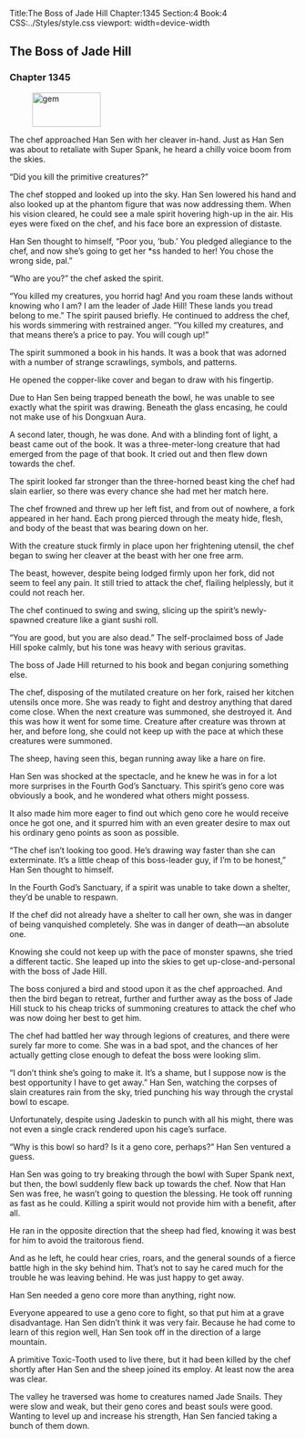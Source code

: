 Title:The Boss of Jade Hill 
Chapter:1345 
Section:4 
Book:4 
CSS:../Styles/style.css 
viewport: width=device-width
  
## The Boss of Jade Hill
### Chapter 1345 
<figure>
	<img src="../Images/gem.gif" alt="gem" id="gem" width="120" height="60" />
</figure>
  

  
  The chef approached Han Sen with her cleaver in-hand. Just as Han Sen was about to retaliate with Super Spank, he heard a chilly voice boom from the skies.

“Did you kill the primitive creatures?”

The chef stopped and looked up into the sky. Han Sen lowered his hand and also looked up at the phantom figure that was now addressing them. When his vision cleared, he could see a male spirit hovering high-up in the air. His eyes were fixed on the chef, and his face bore an expression of distaste.

Han Sen thought to himself, “Poor you, ‘bub.’ You pledged allegiance to the chef, and now she’s going to get her *ss handed to her! You chose the wrong side, pal.”

“Who are you?” the chef asked the spirit.

“You killed my creatures, you horrid hag! And you roam these lands without knowing who I am? I am the leader of Jade Hill! These lands you tread belong to me.” The spirit paused briefly. He continued to address the chef, his words simmering with restrained anger. “You killed my creatures, and that means there’s a price to pay. You will cough up!”

The spirit summoned a book in his hands. It was a book that was adorned with a number of strange scrawlings, symbols, and patterns.

He opened the copper-like cover and began to draw with his fingertip.

Due to Han Sen being trapped beneath the bowl, he was unable to see exactly what the spirit was drawing. Beneath the glass encasing, he could not make use of his Dongxuan Aura.

A second later, though, he was done. And with a blinding font of light, a beast came out of the book. It was a three-meter-long creature that had emerged from the page of that book. It cried out and then flew down towards the chef.

The spirit looked far stronger than the three-horned beast king the chef had slain earlier, so there was every chance she had met her match here.

The chef frowned and threw up her left fist, and from out of nowhere, a fork appeared in her hand. Each prong pierced through the meaty hide, flesh, and body of the beast that was bearing down on her.

With the creature stuck firmly in place upon her frightening utensil, the chef began to swing her cleaver at the beast with her one free arm.

The beast, however, despite being lodged firmly upon her fork, did not seem to feel any pain. It still tried to attack the chef, flailing helplessly, but it could not reach her.

The chef continued to swing and swing, slicing up the spirit’s newly-spawned creature like a giant sushi roll.

“You are good, but you are also dead.” The self-proclaimed boss of Jade Hill spoke calmly, but his tone was heavy with serious gravitas.

The boss of Jade Hill returned to his book and began conjuring something else.

The chef, disposing of the mutilated creature on her fork, raised her kitchen utensils once more. She was ready to fight and destroy anything that dared come close. When the next creature was summoned, she destroyed it. And this was how it went for some time. Creature after creature was thrown at her, and before long, she could not keep up with the pace at which these creatures were summoned.

The sheep, having seen this, began running away like a hare on fire.

Han Sen was shocked at the spectacle, and he knew he was in for a lot more surprises in the Fourth God’s Sanctuary. This spirit’s geno core was obviously a book, and he wondered what others might possess.

It also made him more eager to find out which geno core he would receive once he got one, and it spurred him with an even greater desire to max out his ordinary geno points as soon as possible.

“The chef isn’t looking too good. He’s drawing way faster than she can exterminate. It’s a little cheap of this boss-leader guy, if I’m to be honest,” Han Sen thought to himself.

In the Fourth God’s Sanctuary, if a spirit was unable to take down a shelter, they’d be unable to respawn.

If the chef did not already have a shelter to call her own, she was in danger of being vanquished completely. She was in danger of death—an absolute one.

Knowing she could not keep up with the pace of monster spawns, she tried a different tactic. She leaped up into the skies to get up-close-and-personal with the boss of Jade Hill.

The boss conjured a bird and stood upon it as the chef approached. And then the bird began to retreat, further and further away as the boss of Jade Hill stuck to his cheap tricks of summoning creatures to attack the chef who was now doing her best to get him.

The chef had battled her way through legions of creatures, and there were surely far more to come. She was in a bad spot, and the chances of her actually getting close enough to defeat the boss were looking slim.

“I don’t think she’s going to make it. It’s a shame, but I suppose now is the best opportunity I have to get away.” Han Sen, watching the corpses of slain creatures rain from the sky, tried punching his way through the crystal bowl to escape.

Unfortunately, despite using Jadeskin to punch with all his might, there was not even a single crack rendered upon his cage’s surface.

“Why is this bowl so hard? Is it a geno core, perhaps?” Han Sen ventured a guess.

Han Sen was going to try breaking through the bowl with Super Spank next, but then, the bowl suddenly flew back up towards the chef. Now that Han Sen was free, he wasn’t going to question the blessing. He took off running as fast as he could. Killing a spirit would not provide him with a benefit, after all.

He ran in the opposite direction that the sheep had fled, knowing it was best for him to avoid the traitorous fiend.

And as he left, he could hear cries, roars, and the general sounds of a fierce battle high in the sky behind him. That’s not to say he cared much for the trouble he was leaving behind. He was just happy to get away.

Han Sen needed a geno core more than anything, right now.

Everyone appeared to use a geno core to fight, so that put him at a grave disadvantage. Han Sen didn’t think it was very fair. Because he had come to learn of this region well, Han Sen took off in the direction of a large mountain.

A primitive Toxic-Tooth used to live there, but it had been killed by the chef shortly after Han Sen and the sheep joined its employ. At least now the area was clear.

The valley he traversed was home to creatures named Jade Snails. They were slow and weak, but their geno cores and beast souls were good. Wanting to level up and increase his strength, Han Sen fancied taking a bunch of them down.
